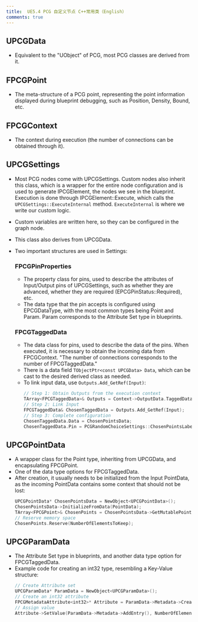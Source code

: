 ```yaml
---
title:  UE5.4 PCG 自定义节点 C++常用类（English）
comments: true
---
```


## **UPCGData**
- Equivalent to the "UObject" of PCG, most PCG classes are derived from it.

## **FPCGPoint**
- The meta-structure of a PCG point, representing the point information displayed during blueprint debugging, such as Position, Density, Bound, etc.

## **FPCGContext**
- The context during execution (the number of connections can be obtained through it).

## **UPCGSettings**
- Most PCG nodes come with UPCGSettings. Custom nodes also inherit this class, which is a wrapper for the entire node configuration and is used to generate IPCGElement, the nodes we see in the blueprint. Execution is done through IPCGElement::Execute, which calls the `UPCGSettings::ExecuteInternal` method. `ExecuteInternal` is where we write our custom logic.
- Custom variables are written here, so they can be configured in the graph node.
- This class also derives from UPCGData.
- Two important structures are used in Settings:

    ### **FPCGPinProperties**
    - The property class for pins, used to describe the attributes of Input/Output pins of UPCGSettings, such as whether they are advanced, whether they are required (EPCGPinStatus::Required), etc.
    - The data type that the pin accepts is configured using EPCGDataType, with the most common types being Point and Param. Param corresponds to the Attribute Set type in blueprints.
    
    ### **FPCGTaggedData**
    - The data class for pins, used to describe the data of the pins. When executed, it is necessary to obtain the incoming data from FPCGContext. "The number of connections corresponds to the number of FPCGTaggedData."
    - There is a data field `TObjectPtr<const UPCGData> Data`, which can be cast to the desired derived class as needed.
    - To link input data, use `Outputs.Add_GetRef(Input)`:
        ```cpp
        // Step 1: Obtain Outputs from the execution context
        TArray<FPCGTaggedData>& Outputs = Context->OutputData.TaggedData;
        // Step 2: Link Input
        FPCGTaggedData& ChosenTaggedData = Outputs.Add_GetRef(Input);
        // Step 3: Complete configuration
        ChosenTaggedData.Data = ChosenPointsData;
        ChosenTaggedData.Pin = PCGRandomChoiceSettings::ChosenPointsLabel;
        ```

## **UPCGPointData**
- A wrapper class for the Point type, inheriting from UPCGData, and encapsulating FPCGPoint.
- One of the data type options for FPCGTaggedData.
- After creation, it usually needs to be initialized from the Input PointData, as the incoming PointData contains some context that should not be lost:
    ```cpp
    UPCGPointData* ChosenPointsData = NewObject<UPCGPointData>();
    ChosenPointsData->InitializeFromData(PointData);
    TArray<FPCGPoint>& ChosenPoints = ChosenPointsData->GetMutablePoints();
    // Reserve memory space
    ChosenPoints.Reserve(NumberOfElementsToKeep);
    ```

## **UPCGParamData**
- The Attribute Set type in blueprints, and another data type option for FPCGTaggedData.
- Example code for creating an int32 type, resembling a Key-Value structure:
    ```cpp
    // Create Attribute set
    UPCGParamData* ParamData = NewObject<UPCGParamData>();
    // Create an int32 attribute
    FPCGMetadataAttribute<int32>* Attribute = ParamData->Metadata->CreateAttribute<int32>(TEXT("ChosenPointsNum"), NumberOfElementsToKeep, true, true);
    // Assign value
    Attribute->SetValue(ParamData->Metadata->AddEntry(), NumberOfElementsToKeep);
    ```